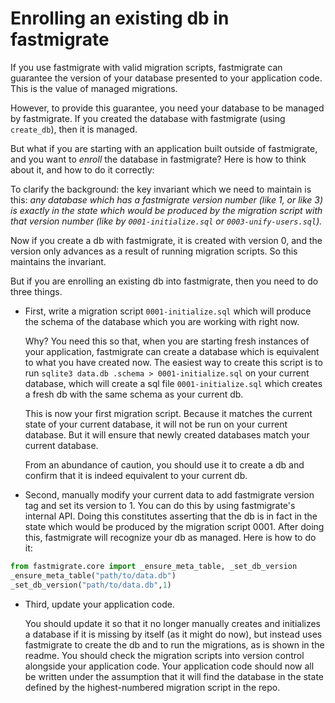 # Enrolling an existing db in fastmigrate

If you use fastmigrate with valid migration scripts, fastmigrate can guarantee the version of your database presented to your application code. This is the value of managed migrations.

However, to provide this guarantee, you need your database to be managed by fastmigrate. If you created the database with fastmigrate (using `create_db`), then it is managed.

But what if you are starting with an application built outside of fastmigrate, and you want to _enroll_ the database in fastmigrate? Here is how to think about it, and how to do it correctly:

To clarify the background: the key invariant which we need to maintain is this: *any database which has a fastmigrate version number (like 1, or like 3) is exactly in the state which would be produced by the migration script with that version number (like by `0001-initialize.sql` or `0003-unify-users.sql`).* 

Now if you create a db with fastmigrate, it is created with version 0, and the version only advances as a result of running migration scripts. So this maintains the invariant.

But if you are enrolling an existing db into fastmigrate, then you need to do three things.

- First, write a migration script `0001-initialize.sql` which will produce the schema of the database which you are working with right now.

    Why? You need this so that, when you are starting fresh instances of your application, fastmigrate can create a database which is equivalent to what you have created now. The easiest way to create this script is to run `sqlite3 data.db .schema > 0001-initialize.sql` on your current database, which will create a sql file `0001-initialize.sql` which creates a fresh db with the same schema as your current db.
   
    This is now your first migration script. Because it matches the current state of your current database, it will not be run on your current database. But it will ensure that newly created databases match your current database.
   
    From an abundance of caution, you should use it to create a db and confirm that it is indeed equivalent to your current db.
   
- Second, manually modify your current data to add fastmigrate version tag and set its version to 1. You can do this by using fastmigrate's internal API. Doing this constitutes asserting that the db is in fact in the state which would be produced by the migration script 0001. After doing this, fastmigrate will recognize your db as managed. Here is how to do it:

```python
from fastmigrate.core import _ensure_meta_table, _set_db_version
_ensure_meta_table("path/to/data.db")
_set_db_version("path/to/data.db",1)
```

- Third, update your application code.

    You should update it so that it no longer manually creates and initializes a database if it is missing by itself (as it might do now), but instead uses fastmigrate to create the db and to run the migrations, as is shown in the readme. You should check the migration scripts into version control alongside your application code. Your application code should now all be written under the assumption that it will find the database in the state defined by the highest-numbered migration script in the repo.
    

